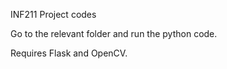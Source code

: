 INF211 Project codes

Go to the relevant folder and run the python code.

Requires Flask and OpenCV.
